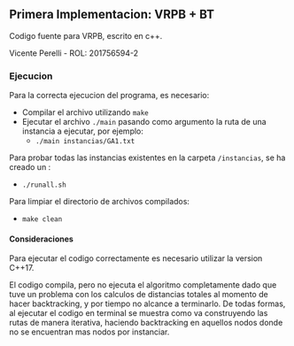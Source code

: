 ## Primera Implementacion: VRPB + BT
Codigo fuente para VRPB, escrito en c++.

Vicente Perelli - ROL: 201756594-2

### Ejecucion
Para la correcta ejecucion del programa, es necesario:
- Compilar el archivo utilizando `make`
- Ejecutar el archivo `./main` pasando como argumento la ruta de una instancia a ejecutar, por ejemplo:
  - `./main instancias/GA1.txt`

Para probar todas las instancias existentes en la carpeta `/instancias`, se ha creado un :
- `./runall.sh`

Para limpiar el directorio de archivos compilados:
- `make clean`



#### Consideraciones
Para ejecutar el codigo correctamente es necesario utilizar la version C++17. 




El codigo compila, pero no ejecuta el algoritmo completamente dado que tuve un problema con los calculos de distancias totales al momento de hacer backtracking, y por tiempo no alcance a terminarlo. 
De todas formas, al ejecutar el codigo en terminal se muestra como va construyendo las rutas de manera iterativa, haciendo backtracking en aquellos nodos donde no se encuentran mas nodos por instanciar.